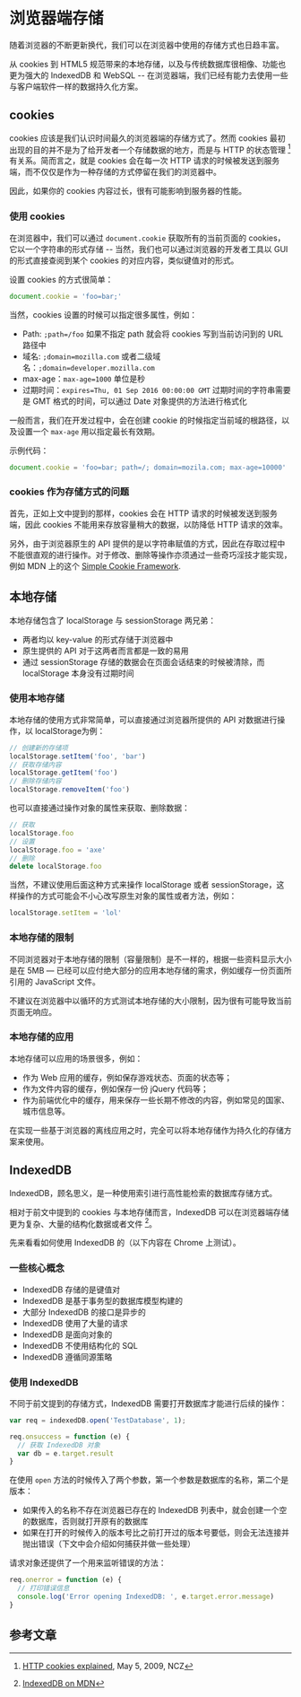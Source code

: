 # 浏览器端存储

随着浏览器的不断更新换代，我们可以在浏览器中使用的存储方式也日趋丰富。

从 cookies 到 HTML5 规范带来的本地存储，以及与传统数据库很相像、功能也更为强大的 IndexedDB 和 WebSQL -- 在浏览器端，我们已经有能力去使用一些与客户端软件一样的数据持久化方案。

## cookies

cookies 应该是我们认识时间最久的浏览器端的存储方式了。然而 cookies 最初出现的目的并不是为了给开发者一个存储数据的地方，而是与 HTTP 的状态管理 [^1] 有关系。简而言之，就是 cookies 会在每一次 HTTP 请求的时候被发送到服务端，而不仅仅是作为一种存储的方式停留在我们的浏览器中。

因此，如果你的 cookies 内容过长，很有可能影响到服务器的性能。

### 使用 cookies

在浏览器中，我们可以通过 `document.cookie` 获取所有的当前页面的 cookies，它以一个字符串的形式存储 -- 当然，我们也可以通过浏览器的开发者工具以 GUI 的形式直接查阅到某个 cookies 的对应内容，类似键值对的形式。

设置 cookies 的方式很简单：

```javascript
document.cookie = 'foo=bar;'
```

当然，cookies 设置的时候可以指定很多属性，例如：

- Path: `;path=/foo` 如果不指定 path 就会将 cookies 写到当前访问到的 URL 路径中
- 域名: `;domain=mozilla.com` 或者二级域名：`;domain=developer.mozilla.com`
- max-age：`max-age=1000` 单位是秒
- 过期时间：`expires=Thu, 01 Sep 2016 00:00:00 GMT`  过期时间的字符串需要是 GMT 格式的时间，可以通过 Date 对象提供的方法进行格式化

一般而言，我们在开发过程中，会在创建 cookie 的时候指定当前域的根路径，以及设置一个 `max-age` 用以指定最长有效期。

示例代码：

```javascript
document.cookie = 'foo=bar; path=/; domain=mozila.com; max-age=10000'
```

### cookies 作为存储方式的问题

首先，正如上文中提到的那样，cookies 会在 HTTP 请求的时候被发送到服务端，因此 cookies 不能用来存放容量稍大的数据，以防降低 HTTP 请求的效率。

另外，由于浏览器原生的 API 提供的是以字符串赋值的方式，因此在存取过程中不能很直观的进行操作。对于修改、删除等操作亦须通过一些奇巧淫技才能实现，例如 MDN 上的这个 [Simple Cookie Framework](https://developer.mozilla.org/en-US/docs/Web/API/Document/cookie/Simple_document.cookie_framework).

## 本地存储

本地存储包含了 localStorage 与 sessionStorage 两兄弟：

- 两者均以 key-value 的形式存储于浏览器中
- 原生提供的 API 对于这两者而言都是一致的易用
- 通过 sessionStorage 存储的数据会在页面会话结束的时候被清除，而 localStorage 本身没有过期时间

### 使用本地存储

本地存储的使用方式非常简单，可以直接通过浏览器所提供的 API 对数据进行操作，以 localStorage为例：

```javascript
// 创建新的存储项
localStorage.setItem('foo', 'bar')
// 获取存储内容
localStorage.getItem('foo')
// 删除存储内容
localStorage.removeItem('foo')
```

也可以直接通过操作对象的属性来获取、删除数据：

```javascript
// 获取
localStorage.foo
// 设置
localStorage.foo = 'axe'
// 删除
delete localStorage.foo
```

当然，不建议使用后面这种方式来操作 localStorage 或者 sessionStorage，这样操作的方式可能会不小心改写原生对象的属性或者方法，例如：

```javascript
localStorage.setItem = 'lol'
```

### 本地存储的限制

不同浏览器对于本地存储的限制（容量限制）是不一样的，根据一些资料显示大小是在 5MB  — 已经可以应付绝大部分的应用本地存储的需求，例如缓存一份页面所引用的 JavaScript 文件。

不建议在浏览器中以循环的方式测试本地存储的大小限制，因为很有可能导致当前页面无响应。

### 本地存储的应用

本地存储可以应用的场景很多，例如：

- 作为 Web 应用的缓存，例如保存游戏状态、页面的状态等；
- 作为文件内容的缓存，例如保存一份 jQuery 代码等；
- 作为前端优化中的缓存，用来保存一些长期不修改的内容，例如常见的国家、城市信息等。

在实现一些基于浏览器的离线应用之时，完全可以将本地存储作为持久化的存储方案来使用。

## IndexedDB

IndexedDB，顾名思义，是一种使用索引进行高性能检索的数据库存储方式。

相对于前文中提到的 cookies 与本地存储而言，IndexedDB 可以在浏览器端存储更为复杂、大量的结构化数据或者文件 [^3]。

先来看看如何使用 IndexedDB 的（以下内容在 Chrome 上测试）。

### 一些核心概念

- IndexedDB 存储的是键值对
- IndexedDB 是基于事务型的数据库模型构建的
- 大部分 IndexedDB 的接口是异步的
- IndexedDB 使用了大量的请求
- IndexedDB 是面向对象的
- IndexedDB 不使用结构化的 SQL
- IndexedDB 遵循同源策略

### 使用 IndexedDB

不同于前文提到的存储方式，IndexedDB 需要打开数据库才能进行后续的操作：

```javascript
var req = indexedDB.open('TestDatabase', 1);

req.onsuccess = function (e) {
  // 获取 IndexedDB 对象
  var db = e.target.result
}
```

在使用 `open` 方法的时候传入了两个参数，第一个参数是数据库的名称，第二个是版本：

- 如果传入的名称不存在浏览器已存在的 IndexedDB 列表中，就会创建一个空的数据库，否则就打开原有的数据库
- 如果在打开的时候传入的版本号比之前打开过的版本号要低，则会无法连接并抛出错误（下文中会介绍如何捕获并做一些处理）

请求对象还提供了一个用来监听错误的方法：

```javascript
req.onerror = function (e) {
  // 打印错误信息
  console.log('Error opening IndexedDB: ', e.target.error.message)
}
```

## 参考文章

[^1]: [HTTP cookies explained](https://www.nczonline.net/blog/2009/05/05/http-cookies-explained/), May 5, 2009, NCZ

[^2]: [Dive into HTML5](http://diveintohtml5.info/storage.html)

[^3]: [IndexedDB on MDN](https://developer.mozilla.org/en-US/docs/Web/API/IndexedDB_API)
